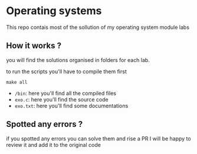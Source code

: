 # Operating systems
This repo contais most of the sollution of my operating system module labs

## How it works ?
you will find the solutions organised in folders for each lab.

to run the scripts you'll have to compile them first
```
make all
```

- `/bin`: here you'll find all the compiled files
- `exo.c`: here you'll find the source code
- `exo.txt`: here you'll find some documentations 



 

## Spotted any errors ?
if you spotted any errors you can solve them and rise a PR I will be happy to review it and add it to the original code
